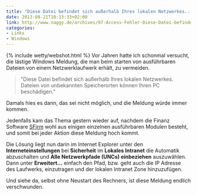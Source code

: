 ```yaml
---
title: "Diese Datei befindet sich außerhalb Ihres lokalen Netzwerkes..."
date: 2013-08-21T10:13:33+02:00
link: http://www.naggy.de/archives/97-Access-Fehler-Diese-Datei-befindet-sich-ausserhalb-Ihres-Intranets-oder-auf-einer-Webseite.html
categories: 
- Links
- Windows
---
```

{% include wetty/webshot.html %} Vor Jahren hatte ich schonmal versucht, die lästige Windows Meldung, die man beim starten von ausführbaren Dateien von einem Netzwerklaufwerk erhält, zu vermeiden.

> "Diese Datei befindet sich außerhalb Ihres lokalen Netzwerkes. Dateien von unbekannten Speicherorten können Ihren PC beschädigen."

Damals hies es dann, das sei nicht möglich, und die Meldung würde immer kommen.

Jedenfalls kam das Thema gestern wieder auf, nachdem die Finanz Software [SFirm](http://www.sfirm.de/) wohl aus einigen einzelnen ausführbaren Modulen besteht, und somit bei jeder Aktion diese Meldung hoch kommt.

Die Lösung liegt nun darin im Internet Explorer unter den **Interneteinstellungen** bei **Sicherheit** im **Lokales Intranet** die Automatik abzuschalten und **Alle Netzwerkpfade (UNCs) einbeziehen** auszuwählen. Dann unter **Erweitert...** einfach den Pfad, bzw. geht auch die IP Adresse des Laufwerks, einzutragen und der lokalen Intranet Zone hinzuzufügen.

Und siehe da, selbst ohne Neustart des Rechners, ist diese Meldung endlich verschwunden.
 